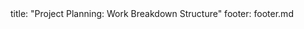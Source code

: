 <frontmatter>
title: "Project Planning: Work Breakdown Structure"
footer: footer.md
</frontmatter>

<include src="unit-inPage-asFlat.md" boilerplate />